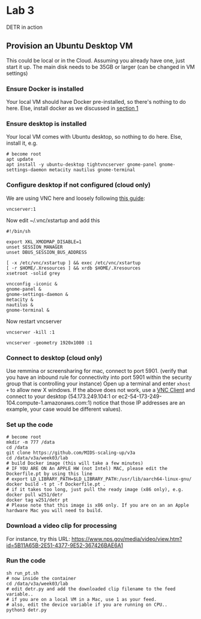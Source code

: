 # Lab 3
DETR in action

## Provision an Ubuntu Desktop VM
This could be local or in the Cloud. Assuming you already have one, just start it up. The main disk needs to be 35GB or larger (can be changed in VM settings)

### Ensure Docker is installed
Your local VM should have Docker pre-installed, so there's nothing to do here. Else, install docker as we discussed in [section 1](https://github.com/MIDS-scaling-up/v3a/tree/master/week01/hw)

### Ensure desktop is installed
Your local VM comes with Ubuntu desktop, so nothing to do here. Else, install it, e.g. 
```
# become root
apt update
apt install -y ubuntu-desktop tightvncserver gnome-panel gnome-settings-daemon metacity nautilus gnome-terminal
```
### Configure desktop if not configured (cloud only)
We are using VNC here and loosely following [this guide](https://ubuntu.com/tutorials/ubuntu-desktop-aws):
```
vncserver:1
```
Now edit ~/.vnc/xstartup and add this
```
#!/bin/sh

export XKL_XMODMAP_DISABLE=1
unset SESSION_MANAGER
unset DBUS_SESSION_BUS_ADDRESS

[ -x /etc/vnc/xstartup ] && exec /etc/vnc/xstartup
[ -r $HOME/.Xresources ] && xrdb $HOME/.Xresources
xsetroot -solid grey

vncconfig -iconic &
gnome-panel &
gnome-settings-daemon &
metacity &
nautilus &
gnome-terminal &
```
Now restart vncserver
```
vncserver -kill :1

vncserver -geometry 1920x1080 :1
```
### Connect to desktop (cloud only)
Use remmina or screensharing for mac, connect to port 5901. (verify that you have an inbound rule for connectivity into port 5901 within the security group that is controlling your instance) Open up a terminal and enter ```xhost +``` to allow new X windows.
If the above does not work, use a [VNC Client](https://www.realvnc.com/en/connect/download/viewer/) and connect to your desktop (54.173.249.104:1 or ec2-54-173-249-104.compute-1.amazonaws.com:1) notice that those IP addresses are an example, your case would be different values).

### Set up the code
```
# become root
mkdir -m 777 /data
cd /data
git clone https://github.com/MIDS-scaling-up/v3a
cd /data/v3a/week03/lab
# build Docker image (this will take a few minutes)
# IF YOU ARE ON An APPLE HW (not Intel) MAC, please edit the Dockerfile.pt by using this line
# export LD_LIBRARY_PATH=$LD_LIBRARY_PATH:/usr/lib/aarch64-linux-gnu/
docker build -t pt -f Dockerfile.pt . 
# if it takes too long, just pull the ready image (x86 only), e.g. 
docker pull w251/detr
docker tag w251/detr pt
# Please note that this image is x86 only. If you are on an an Apple hardware Mac you will need to build.
```
### Download a video clip for processing
For instance, try this URL: https://www.nps.gov/media/video/view.htm?id=5B11A65B-2E51-4377-9E52-367426BAE6A1
### Run the code
```
sh run_pt.sh
# now inside the container
cd /data/v3a/week03/lab
# edit detr.py and add the downloaded clip filename to the feed variable.. 
# if you are on a local VM in a Mac, use 1 as your feed.
# also, edit the device variable if you are running on CPU..
python3 detr.py
```
